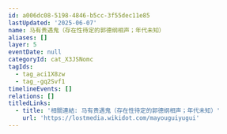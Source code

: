 ```yaml
---
id: a006dc08-5198-4846-b5cc-3f55dec11e85
lastUpdated: '2025-06-07'
name: 马有贵遇鬼（存在性待定的郭德纲相声；年代未知）
aliases: []
layer: 5
eventDate: null
categoryId: cat_X3JSNomc
tagIds:
  - tag_aci1X8zw
  - tag_-gq2Svf1
timelineEvents: []
relations: []
titledLinks:
  - title: '相關連結: 马有贵遇鬼（存在性待定的郭德纲相声；年代未知）'
    url: 'https://lostmedia.wikidot.com/mayouguiyugui'
---
```


